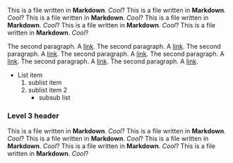 This is a file written in **Markdown**. *Cool*? This is a file written in **Markdown**. *Cool*? This is a file written in **Markdown**. *Cool*? This is a file written in **Markdown**. *Cool*? This is a file written in **Markdown**. *Cool*? This is a file written in **Markdown**. *Cool*? 

The second paragraph. A [link](https://favorlanglang.github.io). The second paragraph. A [link](https://favorlanglang.github.io). The second paragraph. A [link](https://favorlanglang.github.io). The second paragraph. A [link](https://favorlanglang.github.io). The second paragraph. A [link](https://favorlanglang.github.io). The second paragraph. A [link](https://favorlanglang.github.io). The second paragraph. A [link](https://favorlanglang.github.io). 

- List item
    1. sublist item
    1. sublist item 2
        - subsub list
    


### Level 3 header

This is a file written in **Markdown**. *Cool*? This is a file written in **Markdown**. *Cool*? This is a file written in **Markdown**. *Cool*? This is a file written in **Markdown**. *Cool*? This is a file written in **Markdown**. *Cool*? This is a file written in **Markdown**. *Cool*? 
